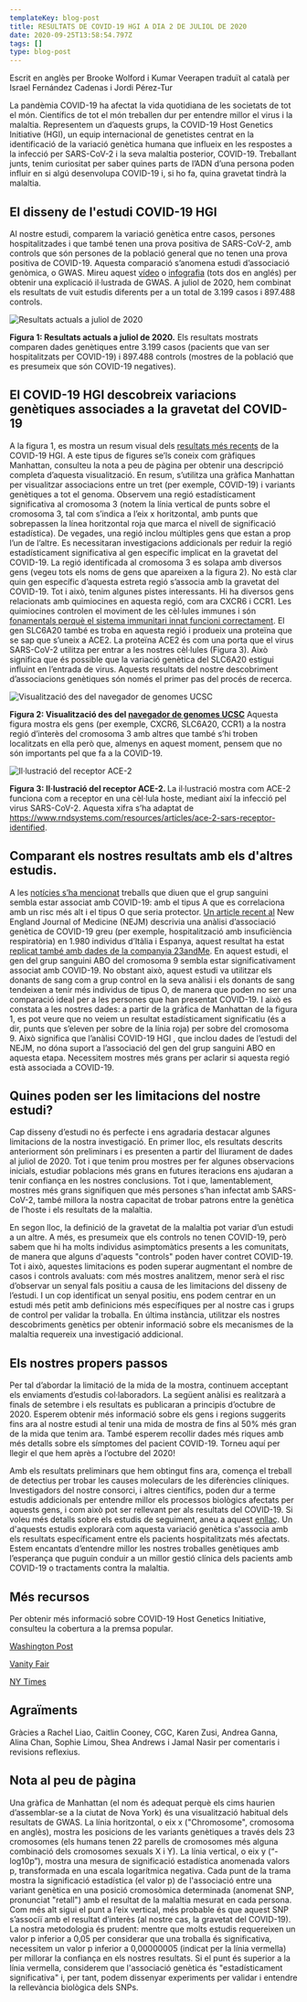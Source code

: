 ```yaml
---
templateKey: blog-post
title: RESULTATS DE COVID-19 HGI A DIA 2 DE JULIOL DE 2020
date: 2020-09-25T13:58:54.797Z
tags: []
type: blog-post
---
```


Escrit en anglès per Brooke Wolford i Kumar Veerapen traduït al català per Israel Fernández Cadenas i Jordi Pérez-Tur

La pandèmia COVID-19 ha afectat la vida quotidiana de les societats de tot el món. Científics de tot el món treballen dur per entendre millor el virus i la malaltia. Representem un d’aquests grups, la COVID-19 Host Genetics Initiative (HGI), un equip internacional de genetistes centrat en la identificació de la variació genètica humana que influeix en les respostes a la infecció per SARS-CoV-2 i la seva malaltia posterior, COVID-19. Treballant junts, tenim curiositat per saber quines parts de l’ADN d’una persona poden influir en si algú desenvolupa COVID-19 i, si ho fa, quina gravetat tindrà la malaltia.

## El disseny de l'estudi COVID-19 HGI

Al nostre estudi, comparem la variació genètica entre casos, persones hospitalitzades i que també tenen una prova positiva de SARS-CoV-2, amb controls que són persones de la població general que no tenen una prova positiva de COVID-19. Aquesta comparació s’anomena estudi d’associació genòmica, o GWAS. Mireu aquest [vídeo](https://www.youtube.com/watch?v=cgyc55JhdcM) o [infografia](https://www.broadinstitute.org/visuals/explainer-genome-wide-association-studies) (tots dos en anglés) per obtenir una explicació il·lustrada de GWAS. A juliol de 2020, hem combinat els resultats de vuit estudis diferents per a un total de 3.199 casos i 897.488 controls.

![Resultats actuals a juliol de 2020](/img/scicomm_blog_post_20200924.png)
<figcaption class="manual-md-inline-caption">
<strong>Figura 1: Resultats actuals a juliol de 2020.</strong>  Els resultats mostrats comparen dades genètiques entre 3.199 casos (pacients que van ser hospitalitzats per COVID-19) i 897.488 controls (mostres de la població que es presumeix que són COVID-19 negatives).
</figcaption>

## El COVID-19 HGI descobreix variacions genètiques associades a la gravetat del COVID-19

A la figura 1, es mostra un resum visual dels [resultats més recents](/results/r3/) de la COVID-19 HGI. A este tipus de figures se’ls coneix com gràfiques Manhattan, consulteu la nota a peu de pàgina per obtenir una descripció completa d’aquesta visualització. En resum, s’utilitza una gràfica Manhattan per visualitzar associacions entre un tret (per exemple, COVID-19) i variants genètiques a tot el genoma. Observem una regió estadísticament significativa al cromosoma 3 (notem la línia vertical de punts sobre el cromosoma 3, tal com s’indica a l’eix x horitzontal, amb punts que sobrepassen la línea horitzontal roja que marca el nivell de significació estadística). De vegades, una regió inclou múltiples gens que estan a prop l’un de l’altre. Es necessitaran investigacions addicionals per reduir la regió estadísticament significativa al gen específic implicat en la gravetat del COVID-19. La regió identificada al cromosoma 3 es solapa amb diversos gens (vegeu tots els noms de gens que apareixen a la figura 2). No està clar quin gen específic d’aquesta estreta regió s’associa amb la gravetat del COVID-19. Tot i això, tenim algunes pistes interessants. Hi ha diversos gens relacionats amb quimiocines en aquesta regió, com ara CXCR6 i CCR1. Les quimiocines controlen el moviment de les cèl·lules immunes i són [fonamentals perquè el sistema immunitari innat funcioni correctament](https://www.ncbi.nlm.nih.gov/pmc/articles/PMC4448619/). El gen SLC6A20 també es troba en aquesta regió i produeix una proteïna que se sap que s’uneix a ACE2. La proteïna ACE2 és com una porta que el virus SARS-CoV-2 utilitza per entrar a les nostres cèl·lules (Figura 3). Això significa que és possible que la variació genètica del SLC6A20 estigui influint en l’entrada de virus. Aquests resultats del nostre descobriment d’associacions genètiques són només el primer pas del procés de recerca.

![Visualització des del navegador de genomes UCSC](/img/hgt_genome_32a4d_7bc390.jpg)
<figcaption class="manual-md-inline-caption">
<strong>Figura 2: Visualització des del <a href="https://genome.ucsc.edu" target="_blank" rel="noopener noreferrer">navegador de genomes UCSC</a></strong> Aquesta figura mostra els gens (per exemple, CXCR6, SLC6A20, CCR1) a la nostra regió d’interès del cromosoma 3 amb altres que també s’hi troben localitzats en ella però que, almenys en aquest moment, pensem que no són importants pel que fa a la COVID-19.
</figcaption>

![Il·lustració del receptor ACE-2](/img/unnamed.png)
<figcaption class="manual-md-inline-caption">
<strong>Figura 3: Il·lustració del receptor ACE-2. </strong> La il·lustració mostra com ACE-2 funciona com a receptor en una cèl·lula hoste, mediant així la infecció pel virus SARS-CoV-2. Aquesta xifra s’ha adaptat de <a href="https://www.rndsystems.com/resources/articles/ace-2-sars-receptor-identified" target="_blank" rel="noopener noreferrer">https://www.rndsystems.com/resources/articles/ace-2-sars-receptor-identified</a>.
</figcaption>

## Comparant els nostres resultats amb els d'altres estudis.

A les [notícies s’ha mencionat](https://www.cnn.com/2020/07/16/health/blood-types-coronavirus-wellness-scn/index.html) treballs que diuen que el grup sanguini sembla estar associat amb COVID-19: amb el tipus A que es correlaciona amb un risc més alt i el tipus O que seria protector. [Un article recent al](https://www.nejm.org/doi/full/10.1056/NEJMoa2020283) New England Journal of Medicine (NEJM) descrivia una anàlisi d’associació genètica de COVID-19 greu (per exemple, hospitalització amb insuficiència respiratòria) en 1.980 individus d’Itàlia i Espanya, aquest resultat ha estat [replicat també amb dades de la companyia 23andMe](https://www.medrxiv.org/content/10.1101/2020.09.04.20188318v1). En aquest estudi, el gen del grup sanguini ABO del cromosoma 9 sembla estar significativament associat amb COVID-19. No obstant això, aquest estudi va utilitzar els donants de sang com a grup control en la seva anàlisi i els donants de sang tendeixen a tenir més individus de tipus O, de manera que poden no ser una comparació ideal per a les persones que han presentat COVID-19. I això es constata a les nostres dades: a partir de la gràfica de Manhattan de la figura 1, es pot veure que no veiem un resultat estadísticament significatiu (és a dir, punts que s’eleven per sobre de la línia roja) per sobre del cromosoma 9. Això significa que l’anàlisi COVID-19 HGI , que inclou dades de l’estudi del NEJM, no dóna suport a l’associació del gen del grup sanguini ABO en aquesta etapa. Necessitem mostres més grans per aclarir si aquesta regió està associada a COVID-19.

## Quines poden ser les limitacions del nostre estudi?

Cap disseny d’estudi no és perfecte i ens agradaria destacar algunes limitacions de la nostra investigació. En primer lloc, els resultats descrits anteriorment són preliminars i es presenten a partir del lliurament de dades al juliol de 2020. Tot i que tenim prou mostres per fer algunes observacions inicials, estudiar poblacions més grans en futures iteracions ens ajudaran a tenir confiança en les nostres conclusions. Tot i que, lamentablement, mostres més grans signifiquen que més persones s’han infectat amb SARS-CoV-2, també millora la nostra capacitat de trobar patrons entre la genètica de l’hoste i els resultats de la malaltia.

En segon lloc, la definició de la gravetat de la malaltia pot variar d’un estudi a un altre. A més, es presumeix que els controls no tenen COVID-19, però sabem que hi ha molts individus asimptomàtics presents a les comunitats, de manera que alguns d'aquests "controls" poden haver contret COVID-19. Tot i això, aquestes limitacions es poden superar augmentant el nombre de casos i controls avaluats: com més mostres analitzem, menor serà el risc d’observar un senyal fals positiu a causa de les limitacions del disseny de l’estudi. I un cop identificat un senyal positiu, ens podem centrar en un estudi més petit amb definicions més específiques per al nostre cas i grups de control per validar la troballa. En última instància, utilitzar els nostres descobriments genètics per obtenir informació sobre els mecanismes de la malaltia requereix una investigació addicional.

## Els nostres propers passos

Per tal d’abordar la limitació de la mida de la mostra, continuem acceptant els enviaments d’estudis col·laboradors. La següent anàlisi es realitzarà a finals de setembre i els resultats es publicaran a principis d’octubre de 2020. Esperem obtenir més informació sobre els gens i regions suggerits fins ara al nostre estudi al tenir una mida de mostra de fins al 50% més gran de la mida que tenim ara. També esperem recollir dades més riques amb més detalls sobre els símptomes del pacient COVID-19. Torneu aquí per llegir el que hem après a l’octubre del 2020!

Amb els resultats preliminars que hem obtingut fins ara, comença el treball de detectius per trobar les causes moleculars de les diferències clíniques. Investigadors del nostre consorci, i altres científics, poden dur a terme estudis addicionals per entendre millor els processos biològics afectats per aquests gens, i com això pot ser rellevant per als resultats del COVID-19. Si voleu més detalls sobre els estudis de seguiment, aneu a aquest [enllaç](/blog/2020-06-29-in-silico-follow-up-results/). Un d'aquests estudis explorarà com aquesta variació genètica s'associa amb els resultats específicament entre els pacients hospitalitzats més afectats. Estem encantats d’entendre millor les nostres troballes genètiques amb l’esperança que puguin conduir a un millor gestió clínica dels pacients amb COVID-19 o tractaments contra la malaltia.


## Més recursos

Per obtenir més informació sobre COVID-19 Host Genetics Initiative, consulteu la cobertura a la premsa popular.


[Washington Post](https://www.washingtonpost.com/opinions/2020/04/27/covid-19-quickly-kills-some-while-others-dont-show-symptoms-can-genetics-explain-this/)

[Vanity Fair](https://www.vanityfair.com/news/2020/04/genetic-chances-of-dying-from-coronavirus)

[NY Times](https://www.nytimes.com/2020/06/03/health/coronavirus-blood-type-genetics.html)

## Agraïments

Gràcies a Rachel Liao, Caitlin Cooney, CGC, Karen Zusi, Andrea Ganna, Alina Chan, Sophie Limou, Shea Andrews i Jamal Nasir per comentaris i revisions reflexius.

## Nota al peu de pàgina
Una gràfica de Manhattan (el nom és adequat perquè els cims haurien d’assemblar-se a la ciutat de Nova York) és una visualització habitual dels resultats de GWAS. La línia horitzontal, o eix x ("Chromosome", cromosoma en anglès), mostra les posicions de les variants genètiques a través dels 23 cromosomes (els humans tenen 22 parells de cromosomes més alguna combinació dels cromosomes sexuals X i Y). La línia vertical, o eix y (“-log10p”), mostra una mesura de significació estadística anomenada valors p, transformada en una escala logarítmica negativa. Cada punt de la trama mostra la significació estadística (el valor p) de l'associació entre una variant genètica en una posició cromosòmica determinada (anomenat SNP, pronunciat "retall") amb el resultat de la malaltia mesurat en cada persona. Com més alt sigui el punt a l’eix vertical, més probable és que aquest SNP s’associï amb el resultat d’interès (al nostre cas, la gravetat del COVID-19). La nostra metodologia és prudent: mentre que molts estudis requereixen un valor p inferior a 0,05 per considerar que una troballa és significativa, necessitem un valor p inferior a 0,00000005 (indicat per la línia vermella) per millorar la confiança en els nostres resultats. Si el punt és superior a la línia vermella, considerem que l'associació genètica és "estadísticament significativa" i, per tant, podem dissenyar experiments per validar i entendre la rellevància biològica dels SNPs.


